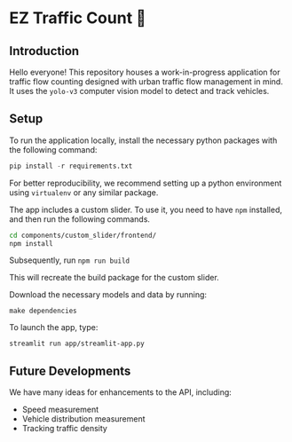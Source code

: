 # EZ Traffic Count :vertical_traffic_light:

## Introduction
Hello everyone! This repository houses a work-in-progress application for traffic flow counting designed with urban traffic flow management in mind. It uses the `yolo-v3` computer vision model to detect and track vehicles.

## Setup
To run the application locally, install the necessary python packages with the following command: 

```python
pip install -r requirements.txt
```

For better reproducibility, we recommend setting up a python environment using `virtualenv` or any similar package. 

The app includes a custom slider. To use it, you need to have `npm` installed, and then run the following commands.

```bash
cd components/custom_slider/frontend/
npm install 
```

Subsequently, run `npm run build`

This will recreate the build package for the custom slider. 

Download the necessary models and data by running: 

```
make dependencies 
```

To launch the app, type:

```
streamlit run app/streamlit-app.py
```

## Future Developments
We have many ideas for enhancements to the API, including: 

+ Speed measurement
+ Vehicle distribution measurement
+ Tracking traffic density